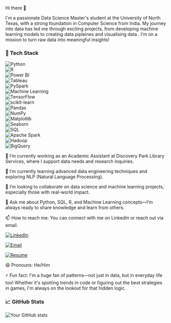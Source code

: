 Hi there 👋

I'm a passionate Data Science Master's student at the University of North Texas, with a strong foundation in Computer Science from India. My journey into data has led me through exciting projects, from developing machine learning models to creating data pipleines and visualising data . I’m on a mission to turn raw data into meaningful insights!

<!-- **liteshperumalla/liteshperumalla** is a ✨ _special_ ✨ repository because its `README.md` (this file) appears on your GitHub profile. -->

### 🚀 Tech Stack
![Python](https://img.shields.io/badge/-Python-3776AB?style=flat&logo=python&logoColor=white)  
![R](https://img.shields.io/badge/-R-276DC3?style=flat&logo=r&logoColor=white)  
![Power BI](https://img.shields.io/badge/-Power%20BI-F2C811?style=flat&logo=power-bi&logoColor=black)  
![Tableau](https://img.shields.io/badge/-Tableau-E97627?style=flat&logo=tableau&logoColor=white)  
![PySpark](https://img.shields.io/badge/-PySpark-E25A1C?style=flat&logo=apache-spark&logoColor=white)  
![Machine Learning](https://img.shields.io/badge/-Machine%20Learning-FF6F00?style=flat&logo=apache-spark&logoColor=white)  
![TensorFlow](https://img.shields.io/badge/-TensorFlow-FF6F00?style=flat&logo=tensorflow&logoColor=white)  
![scikit-learn](https://img.shields.io/badge/-Scikit%20Learn-F7931E?style=flat&logo=scikit-learn&logoColor=white)  
![Pandas](https://img.shields.io/badge/-Pandas-150458?style=flat&logo=pandas&logoColor=white)  
![NumPy](https://img.shields.io/badge/-NumPy-013243?style=flat&logo=numpy&logoColor=white)  
![Matplotlib](https://img.shields.io/badge/-Matplotlib-11557C?style=flat&logo=plotly&logoColor=white)  
![Seaborn](https://img.shields.io/badge/-Seaborn-3776AB?style=flat&logo=python&logoColor=white)  
![SQL](https://img.shields.io/badge/-SQL-4479A1?style=flat&logo=postgresql&logoColor=white)  
![Apache Spark](https://img.shields.io/badge/-Apache%20Spark-E25A1C?style=flat&logo=apache-spark&logoColor=white)  
![Hadoop](https://img.shields.io/badge/-Hadoop-66CCFF?style=flat&logo=apache-hadoop&logoColor=black)  
![BigQuery](https://img.shields.io/badge/-BigQuery-4285F4?style=flat&logo=google-cloud&logoColor=white)  


🔭 I’m currently working as an Academic Assistant at Discovery Park Library Services, where I support data needs and research inquiries.

🌱 I’m currently learning advanced data engineering techniques and exploring NLP (Natural Language Processing).

👯 I’m looking to collaborate on data science and machine learning projects, especially those with real-world impact.

💬 Ask me about Python, SQL, R, and Machine Learning concepts—I’m always ready to share knowledge and learn from others.

📫 How to reach me: You can connect with me on LinkedIn or reach out via email.

[![LinkedIn](https://img.shields.io/badge/-LinkedIn-0077B5?style=flat&logo=linkedin&logoColor=white)](https://www.linkedin.com/in/perumalla-litesh/)


[![Email](https://img.shields.io/badge/-Email-D14836?style=flat&logo=gmail&logoColor=white)](mailto:liteshperumalla@gmail.com)

[![Resume](https://img.shields.io/badge/-Resume-007ACC?style=flat&logo=read-the-docs&logoColor=white)](https://github.com/YourUsername/resume/blob/main/resume-2024.pdf)



😄 Pronouns: He/Him

⚡ Fun fact: I'm a huge fan of patterns—not just in data, but in everyday life too! Whether it's spotting trends in code or figuring out the best strategies in games, I'm always on the lookout for that hidden logic.


### 📈 GitHub Stats
![Your GitHub stats](https://github-readme-stats.vercel.app/api?username=liteshperumalla&show_icons=true&theme=radical)

